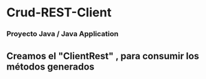 # Crud-REST-Client
### Proyecto Java / Java Application
## Creamos el "ClientRest" , para consumir los métodos generados
 
    
